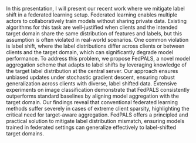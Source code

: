 In this presentation, I will present our recent work where we mitigate label shift in a federated learning setup. Federated learning enables multiple actors to collaboratively train models without sharing private data. Existing algorithms for this task are well-justified when clients and the intended target domain share the same distribution of features and labels, but this assumption is often violated in real-world scenarios.
One common violation is label shift, where the label distributions differ across clients or between clients and the target domain, which can significantly degrade model performance. To address this problem, we propose FedPALS, a novel model aggregation scheme that adapts to label shifts by leveraging knowledge of the target label distribution at the central server. Our approach ensures unbiased updates under stochastic gradient descent, ensuring robust generalization across clients with diverse, label shifted data. Extensive experiments on image classification demonstrate that FedPALS consistently outperforms standard baselines by aligning model aggregation with the target domain.
Our findings reveal that conventional federated learning methods suffer severely in cases of extreme client sparsity, highlighting the critical need for target-aware aggregation. FedPALS offers a principled and practical solution to mitigate label distribution mismatch, ensuring models trained in federated settings can generalize effectively to label-shifted target domains.
